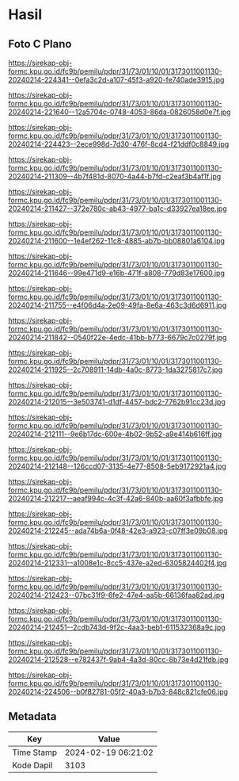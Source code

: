 # Hasil

## Foto C Plano

https://sirekap-obj-formc.kpu.go.id/fc9b/pemilu/pdpr/31/73/01/10/01/3173011001130-20240214-224341--0efa3c2d-a107-45f3-a920-fe740ade3915.jpg

https://sirekap-obj-formc.kpu.go.id/fc9b/pemilu/pdpr/31/73/01/10/01/3173011001130-20240214-221640--12a5704c-0748-4053-86da-0826058d0e7f.jpg

https://sirekap-obj-formc.kpu.go.id/fc9b/pemilu/pdpr/31/73/01/10/01/3173011001130-20240214-224423--2ece998d-7d30-476f-8cd4-f21ddf0c8849.jpg

https://sirekap-obj-formc.kpu.go.id/fc9b/pemilu/pdpr/31/73/01/10/01/3173011001130-20240214-211309--4b7f481d-8070-4a44-b7fd-c2eaf3b4af1f.jpg

https://sirekap-obj-formc.kpu.go.id/fc9b/pemilu/pdpr/31/73/01/10/01/3173011001130-20240214-211427--372e780c-ab43-4977-ba1c-d33927ea18ee.jpg

https://sirekap-obj-formc.kpu.go.id/fc9b/pemilu/pdpr/31/73/01/10/01/3173011001130-20240214-211600--1e4ef262-11c8-4885-ab7b-bb08801a6104.jpg

https://sirekap-obj-formc.kpu.go.id/fc9b/pemilu/pdpr/31/73/01/10/01/3173011001130-20240214-211646--99e471d9-e16b-471f-a808-779d83e17600.jpg

https://sirekap-obj-formc.kpu.go.id/fc9b/pemilu/pdpr/31/73/01/10/01/3173011001130-20240214-211755--e4f06d4a-2e09-49fa-8e6a-463c3d6d6911.jpg

https://sirekap-obj-formc.kpu.go.id/fc9b/pemilu/pdpr/31/73/01/10/01/3173011001130-20240214-211842--0540f22e-4edc-41bb-b773-6679c7c0279f.jpg

https://sirekap-obj-formc.kpu.go.id/fc9b/pemilu/pdpr/31/73/01/10/01/3173011001130-20240214-211925--2c708911-14db-4a0c-8773-1da3275817c7.jpg

https://sirekap-obj-formc.kpu.go.id/fc9b/pemilu/pdpr/31/73/01/10/01/3173011001130-20240214-212015--3e503741-d1df-4457-bdc2-7762b91cc23d.jpg

https://sirekap-obj-formc.kpu.go.id/fc9b/pemilu/pdpr/31/73/01/10/01/3173011001130-20240214-212111--9e6b17dc-600e-4b02-9b52-a9e414b616ff.jpg

https://sirekap-obj-formc.kpu.go.id/fc9b/pemilu/pdpr/31/73/01/10/01/3173011001130-20240214-212148--126ccd07-3135-4e77-8508-5eb9172921a4.jpg

https://sirekap-obj-formc.kpu.go.id/fc9b/pemilu/pdpr/31/73/01/10/01/3173011001130-20240214-212217--aeaf994c-4c3f-42a6-840b-aa60f3afbbfe.jpg

https://sirekap-obj-formc.kpu.go.id/fc9b/pemilu/pdpr/31/73/01/10/01/3173011001130-20240214-212245--ada74b6a-0f48-42e3-a923-c07ff3e09b08.jpg

https://sirekap-obj-formc.kpu.go.id/fc9b/pemilu/pdpr/31/73/01/10/01/3173011001130-20240214-212331--a1008e1c-8cc5-437e-a2ed-6305824402f4.jpg

https://sirekap-obj-formc.kpu.go.id/fc9b/pemilu/pdpr/31/73/01/10/01/3173011001130-20240214-212423--07bc31f9-6fe2-47e4-aa5b-66136faa82ad.jpg

https://sirekap-obj-formc.kpu.go.id/fc9b/pemilu/pdpr/31/73/01/10/01/3173011001130-20240214-212451--2cdb743d-9f2c-4aa3-beb1-611532368a9c.jpg

https://sirekap-obj-formc.kpu.go.id/fc9b/pemilu/pdpr/31/73/01/10/01/3173011001130-20240214-212528--e782437f-9ab4-4a3d-80cc-8b73e4d21fdb.jpg

https://sirekap-obj-formc.kpu.go.id/fc9b/pemilu/pdpr/31/73/01/10/01/3173011001130-20240214-224506--b0f82781-05f2-40a3-b7b3-848c821cfe06.jpg


## Metadata

| Key        | Value               |
| ---------- | ------------------- |
| Time Stamp | 2024-02-19 06:21:02 |
| Kode Dapil | 3103                |



